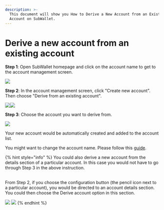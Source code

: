 ```yaml
---
description: >-
  This document will show you How to Derive a New Account from an Existing
  Account on SubWallet.
---
```


# Derive a new account from an existing account

**Step 1**: Open SubWallet homepage and click on the account name to get to the account management screen.

![](<../../.gitbook/assets/image (96).png>)

**Step 2**:  In the account management screen, click "Create new account". Then choose "Derive from an existing account".

![](<../../.gitbook/assets/image (79).png>)![](<../../.gitbook/assets/image (80).png>)

**Step 3**: Choose the account you want to derive from.

![](<../../.gitbook/assets/image (19) (1) (2).png>)

Your new account would be automatically created and added to the account list.&#x20;

You might want to change the account name. Please follow this [guide](switch-between-accounts-and-change-account-name.md).

{% hint style="info" %}
You could also derive a new account from the details section of a particular account. In this case you would not have to go through Step 3 in the above instruction.&#x20;

\
From Step 2, if you choose the configuration button (the pencil icon next to a particular account), you would be directed to an account details section. You could then choose the Derive account option in this section.&#x20;

![](<../../.gitbook/assets/image (29) (1).png>)  ![](<../../.gitbook/assets/image (28) (1).png>)
{% endhint %}
